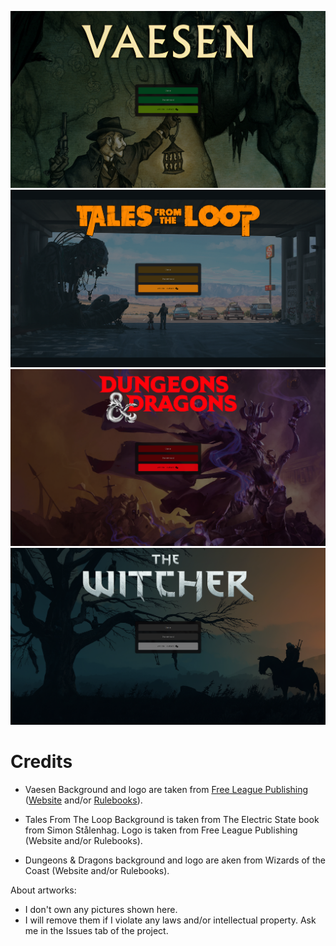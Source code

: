 ![Vaesen Rendered](_samples/vaesen-rendered.png)
![Tales From The Loop Rendered](_samples/tftl-rendered.png)
![Dungeons & Dragons](_samples/d&d-rendered.png)
![The Witcher](_samples/the-witcher-rendered.png)


# Credits
* Vaesen
    Background and logo are taken from [Free League Publishing](https://freeleaguepublishing.com/) ([Website](https://freeleaguepublishing.com/games/vaesen/) and/or [Rulebooks](https://freeleaguepublishing.com/shop/vaesen-2/vaesen-nordic-horror-roleplaying/)).

* Tales From The Loop 
    Background is taken from The Electric State book from Simon Stålenhag.
    Logo is taken from Free League Publishing (Website and/or Rulebooks).

* Dungeons & Dragons background and logo are aken from Wizards of the Coast (Website and/or Rulebooks).

About artworks:
* I don't own any pictures shown here.
* I will remove them if I violate any laws and/or intellectual property. Ask me in the Issues tab of the project.